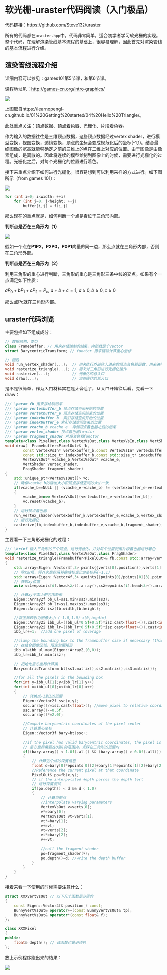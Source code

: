 # 软光栅-uraster代码阅读（入门极品）

代码链接：https://github.com/Steve132/uraster

所有的代码都在`uraster.hpp`中。代码非常简单，适合初学者学习软光栅的实现。整个代码，在理解渲染管线基本流程的基础上，很容易理解，因此首先对渲染管线的基本流程进行介绍。

## 渲染管线流程介绍

详细内容可以参见：games101第5节课，和第6节课。

课程地址见：http://games-cn.org/intro-graphics/

![](https://learnopengl-cn.github.io/img/01/04/pipeline.png)

上图取自https://learnopengl-cn.github.io/01%20Getting%20started/04%20Hello%20Triangle/。

此处重点关注：顶点数据、顶点着色器、光栅化、片段着色器。

作为输入的数据往往是三维顶点数据，这些顶点数据经过vertex shader，进行模型变换，视图变换，透镜变换，顶点的坐标会变成规范化后的坐标(-1,1)。结合最终图像的宽高就能够确定之前的三维上的点在二维上对应的位置。由于图像是由像素组成，是离散的。因此将连续的模型绘制到图像上的时候，需要进行光栅化的过程。光栅化之后，对每个光栅化的位置进行着色。

接下来重点介绍下如何进行光栅化。很容易想到可以利用采样的方式进行。如下图所示（from games 101）：

![](./rasterizer_flow.png)

```c++
for (int i=0; i<width; ++i)
	for (int j=0; j<height; ++j)
        buffer[i,j] = f(i,j)
```

那么现在的重点就是，如何判断一个点是否位于三角形内部。

**判断点是否在三角形内（1）**

![](./inside1.png)

假如一个点在**P1P2**，**P2P0**，**P0P1**向量的同一边，那么点就在三角形内部，否则在三角形外部。

**判断点是否在三角形内（2）**

利用三角形的重心进行判断，三角形的重心是三角形三条中线的交点。如果有个一点满足如下性质：

$aP_0 + bP_1 + cP_2 = P_c, \ a + b + c = 1, \ a \ge 0,b\ge 0, c\ge 0$

那么点Pc就在三角形内部。

## uraster代码浏览

主要包括如下组成成分：

```c++
// 数据结构，类型
class Framebuffer; // 用来存储绘制的结果，内部就是个vector
struct BarycentricTransform; // functor 用来辅助计算重心坐标

// 函数
void run_vertex_shader(...);  // 用来执行外部传入进来的顶点着色器函数，用来进行模型视图投影变换，以及颜色设置
void rasterize_triangle(...); // 用来对三角形进行光栅化操作
void rasterize(...);          // 光栅化的总入口
void draw(...);               // 渲染操作的总入口
```

是不是很简单，作为入门材料实在是太合适了。从入口开始往后看，先看一下draw：

```c++
/// \param fb 用来存绘制结果
/// \param vertexbuffer_b 顶点存储空间开始的位置
/// \param vertexbuffer_e 顶点存储空间结束的位置
/// \param indexbuffer_b  索引存储空间开始的位置
/// \param indexbuffer_e 索引存储空间结束的位置
/// \param vcache_b vcache_e  存储顶点着色器之后的结果
/// \param vertex_shader 顶点着色器functor
/// \param fragment_shader 片段着色器functor
template<class PixelOut,class VertexVsOut,class VertexVsIn,class VertShader, class FragShader>
void draw(	Framebuffer<PixelOut>& fb,
		const VertexVsIn* vertexbuffer_b,const VertexVsIn* vertexbuffer_e,
		const std::size_t* indexbuffer_b,const std::size_t* indexbuffer_e,
		VertexVsOut* vcache_b,VertexVsOut* vcache_e,
		VertShader vertex_shader,
		FragShader fragment_shader)
{
	std::unique_ptr<VertexVsOut[]> vc;
    // 确保vcache_b的输出大小和顶点存储空间的大小一致
	if(vcache_b==NULL || (vcache_e-vcache_b) != (vertexbuffer_e-vertexbuffer_b))
	{
		vcache_b=new VertexVsOut[(vertexbuffer_e-vertexbuffer_b)];
		vc.reset(vcache_b);
	}
    // 运行顶点着色器
	run_vertex_shader(vertexbuffer_b,vertexbuffer_e,vcache_b,vertex_shader);
    // 运行光栅化
	rasterize(fb,indexbuffer_b,indexbuffer_e,vcache_b,fragment_shader);
}
```

主要看一下三角形光栅化的过程：

```c++
/// \brief 输入三角形的三个顶点，进行光栅化，并对每个位置利用片段着色器进行着色
template<class PixelOut,class VertexVsOut,class FragShader>
void rasterize_triangle(Framebuffer<PixelOut>& fb,const std::array<VertexVsOut,3>& verts,FragShader fragment_shader)
{
	std::array<Eigen::Vector4f,3> points{{verts[0].position(),verts[1].position(),verts[2].position()}};
	// 除以w项，将齐次坐标系转换成标准化的坐标系(-1,1）
	std::array<Eigen::Vector4f,3> epoints{{points[0]/points[0][3],points[1]/points[1][3],points[2]/points[2][3]}};
    // 获取xy位置
	auto ss1=epoints[0].head<2>().array(),ss2=epoints[1].head<2>().array(),ss3=epoints[2].head<2>().array();

	// 计算xy平面上的包围矩形
	Eigen::Array2f bb_ul=ss1.min(ss2).min(ss3);
	Eigen::Array2f bb_lr=ss1.max(ss2).max(ss3);
	Eigen::Array2i isz(fb.width,fb.height);	

	//将坐标映射为图像大小 (-1.0,1.0)->(0,imgdim)
	Eigen::Array2i ibb_ul=((bb_ul*0.5f+0.5f)*isz.cast<float>()).cast<int>();	
	Eigen::Array2i ibb_lr=((bb_lr*0.5f+0.5f)*isz.cast<float>()).cast<int>();
	ibb_lr+=1;	//add one pixel of coverage

	//clamp the bounding box to the framebuffer size if necessary (this is clipping.  Not quite how the GPU actually does it but same effect sorta).
    // 在结合图像区域，限定包围矩形
	ibb_ul=ibb_ul.max(Eigen::Array2i(0,0));
	ibb_lr=ibb_lr.min(isz);
	
    // 初始化重心坐标计算类
	BarycentricTransform bt(ss1.matrix(),ss2.matrix(),ss3.matrix());

	//for all the pixels in the bounding box
	for(int y=ibb_ul[1];y<ibb_lr[1];y++)
	for(int x=ibb_ul[0];x<ibb_lr[0];x++)
	{
        // 转换成-1到1的范围
		Eigen::Vector2f ssc(x,y);
		ssc.array()/=isz.cast<float>();	//move pixel to relative coordinates
		ssc.array()-=0.5f;
		ssc.array()*=2.0f;

		//Compute barycentric coordinates of the pixel center
        // 计算重心坐标
		Eigen::Vector3f bary=bt(ssc);
		
		//if the pixel has valid barycentric coordinates, the pixel is in the triangle
        // 重心坐标需要在0到1的范围内，点踩在三角形的范围内
		if((bary.array() < 1.0f).all() && (bary.array() > 0.0f).all())
		{
            // 计算这个点的深度信息
			float d=bary[0]*epoints[0][2]+bary[1]*epoints[1][2]+bary[2]*epoints[2][2];
			//Reference the current pixel at that coordinate
			PixelOut& po=fb(x,y);
			// if the interpolated depth passes the depth test
            // 进行深度测试
			if(po.depth() < d && d < 1.0)
			{
                // 计算当前点
				//interpolate varying parameters
				VertexVsOut v=verts[0];
				v*=bary[0];
				VertexVsOut vt=verts[1];
				vt*=bary[1];
				v+=vt;
				vt=verts[2];
				vt*=bary[2];
				v+=vt;
				
				//call the fragment shader
				po=fragment_shader(v);
				po.depth()=d; //write the depth buffer
			}
		}
	}
}
```

接着来看一下使用的时候需要注意什么：

```c++
struct XXXVertVsOut // 以下几个函数是必须的
{
    const Eigen::Vector4f& position() const;
    BunnyVertVsOut& operator+=(const BunnyVertVsOut& tp);
    BunnyVertVsOut& operator*(const float& f);
};

class XXXPixel
{
public:
    float& depth(); // 该函数也是必须的
};
```

放上示例程序跑出来的结果：

![](./bunny.png)